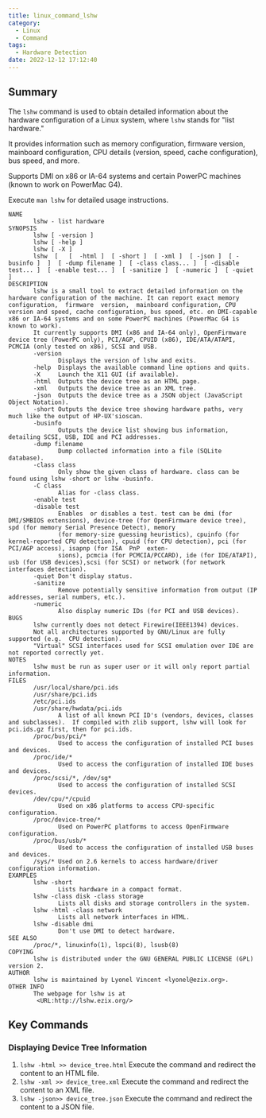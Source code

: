 ```yaml
---
title: linux_command_lshw
category:
  - Linux
  - Command
tags:
  - Hardware Detection
date: 2022-12-12 17:12:40
---
```



## Summary

The `lshw` command is used to obtain detailed information about the hardware configuration of a Linux system, where `lshw` stands for "list hardware."

It provides information such as memory configuration, firmware version, mainboard configuration, CPU details (version, speed, cache configuration), bus speed, and more.

Supports DMI on x86 or IA-64 systems and certain PowerPC machines (known to work on PowerMac G4).

<!-- more -->

Execute `man lshw` for detailed usage instructions.

```shell
NAME
       lshw - list hardware
SYNOPSIS
       lshw [ -version ]
       lshw [ -help ]
       lshw [ -X ]
       lshw  [   [  -html ]  [ -short ]  [ -xml ]  [ -json ]  [ -businfo ]  ]  [ -dump filename ]  [ -class class... ]  [ -disable test... ]  [ -enable test... ]  [ -sanitize ]  [ -numeric ]  [ -quiet ]
DESCRIPTION
       lshw is a small tool to extract detailed information on the hardware configuration of the machine. It can report exact memory  configuration,  firmware  version,  mainboard configuration, CPU version and speed, cache configuration, bus speed, etc. on DMI-capable x86 or IA-64 systems and on some PowerPC machines (PowerMac G4 is known to work).
       It currently supports DMI (x86 and IA-64 only), OpenFirmware device tree (PowerPC only), PCI/AGP, CPUID (x86), IDE/ATA/ATAPI, PCMCIA (only tested on x86), SCSI and USB.
       -version
              Displays the version of lshw and exits.
       -help  Displays the available command line options and quits.
       -X     Launch the X11 GUI (if available).
       -html  Outputs the device tree as an HTML page.
       -xml   Outputs the device tree as an XML tree.
       -json  Outputs the device tree as a JSON object (JavaScript Object Notation).
       -short Outputs the device tree showing hardware paths, very much like the output of HP-UX'sioscan.
       -businfo
              Outputs the device list showing bus information, detailing SCSI, USB, IDE and PCI addresses.
       -dump filename
              Dump collected information into a file (SQLite database).
       -class class
              Only show the given class of hardware. class can be found using lshw -short or lshw -businfo.
       -C class
              Alias for -class class.
       -enable test
       -disable test
              Enables  or disables a test. test can be dmi (for DMI/SMBIOS extensions), device-tree (for OpenFirmware device tree), spd (for memory Serial Presence Detect), memory
              (for memory-size guessing heuristics), cpuinfo (for kernel-reported CPU detection), cpuid (for CPU detection), pci (for PCI/AGP access), isapnp (for ISA  PnP  exten‐
              sions), pcmcia (for PCMCIA/PCCARD), ide (for IDE/ATAPI), usb (for USB devices),scsi (for SCSI) or network (for network interfaces detection).
       -quiet Don't display status.
       -sanitize
              Remove potentially sensitive information from output (IP addresses, serial numbers, etc.).
       -numeric
              Also display numeric IDs (for PCI and USB devices).
BUGS
       lshw currently does not detect Firewire(IEEE1394) devices.
       Not all architectures supported by GNU/Linux are fully supported (e.g.  CPU detection).
       "Virtual" SCSI interfaces used for SCSI emulation over IDE are not reported correctly yet.
NOTES
       lshw must be run as super user or it will only report partial information.
FILES
       /usr/local/share/pci.ids
       /usr/share/pci.ids
       /etc/pci.ids
       /usr/share/hwdata/pci.ids
              A list of all known PCI ID's (vendors, devices, classes and subclasses).  If compiled with zlib support, lshw will look for pci.ids.gz first, then for pci.ids.
       /proc/bus/pci/*
              Used to access the configuration of installed PCI buses and devices.
       /proc/ide/*
              Used to access the configuration of installed IDE buses and devices.
       /proc/scsi/*, /dev/sg*
              Used to access the configuration of installed SCSI devices.
       /dev/cpu/*/cpuid
              Used on x86 platforms to access CPU-specific configuration.
       /proc/device-tree/*
              Used on PowerPC platforms to access OpenFirmware configuration.
       /proc/bus/usb/*
              Used to access the configuration of installed USB buses and devices.
       /sys/* Used on 2.6 kernels to access hardware/driver configuration information.
EXAMPLES
       lshw -short
              Lists hardware in a compact format.
       lshw -class disk -class storage
              Lists all disks and storage controllers in the system.
       lshw -html -class network
              Lists all network interfaces in HTML.
       lshw -disable dmi
              Don't use DMI to detect hardware.
SEE ALSO
       /proc/*, linuxinfo(1), lspci(8), lsusb(8)
COPYING
       lshw is distributed under the GNU GENERAL PUBLIC LICENSE (GPL) version 2.
AUTHOR
       lshw is maintained by Lyonel Vincent <lyonel@ezix.org>.
OTHER INFO
       The webpage for lshw is at
        <URL:http://lshw.ezix.org/>
```

## Key Commands

### Displaying Device Tree Information

1. `lshw -html >> device_tree.html` Execute the command and redirect the content to an HTML file.
2. `lshw -xml >> device_tree.xml` Execute the command and redirect the content to an XML file.
3. `lshw -json>> device_tree.json` Execute the command and redirect the content to a JSON file.